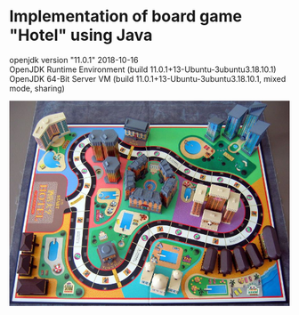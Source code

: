 # Implementation of board game "Hotel" using Java
openjdk version "11.0.1" 2018-10-16   
OpenJDK Runtime Environment (build 11.0.1+13-Ubuntu-3ubuntu3.18.10.1)   
OpenJDK 64-Bit Server VM (build 11.0.1+13-Ubuntu-3ubuntu3.18.10.1, mixed mode, sharing)   
   
   
![screenshot](pic552086.jpg)


